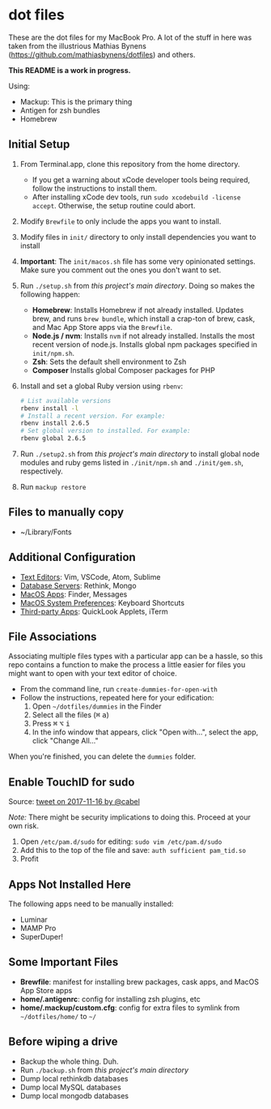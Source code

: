 # dot files

These are the dot files for my MacBook Pro. A lot of the stuff in here was
taken from the illustrious Mathias Bynens (https://github.com/mathiasbynens/dotfiles) and others.

**This README is a work in progress.**

Using:

* Mackup: This is the primary thing
* Antigen for zsh bundles
* Homebrew

## Initial Setup

1. From Terminal.app, clone this repository from the home directory.
    * If you get a warning about xCode developer tools being required, follow the instructions to install them.
    * After installing xCode dev tools, run `sudo xcodebuild -license accept`. Otherwise, the setup routine could abort.
2. Modify `Brewfile` to only include the apps you want to install.
3. Modify files in `init/` directory to only install dependencies you want to install
4. **Important**: The `init/macos.sh` file has some very opinionated settings. Make sure you comment out the ones you don't want to set.
5. Run `./setup.sh` from *this project's main directory*. Doing so makes the following happen:
    * **Homebrew**: Installs Homebrew if not already installed. Updates brew, and runs `brew bundle`, which install a crap-ton of brew, cask, and Mac App Store apps via the `Brewfile`.
    * **Node.js / nvm**: Installs `nvm` if not already installed. Installs the most recent version of node.js. Installs global npm packages specified in `init/npm.sh`.
    * **Zsh**: Sets the default shell environment to Zsh
    * **Composer** Installs global Composer packages for PHP
6. Install and set a global Ruby version using `rbenv`:

    ```bash
    # List available versions
    rbenv install -l
    # Install a recent version. For example:
    rbenv install 2.6.5
    # Set global version to installed. For example:
    rbenv global 2.6.5
    ```

7. Run `./setup2.sh` from *this project's main directory* to install global node modules and ruby gems listed in `./init/npm.sh` and `./init/gem.sh`, respectively.
8. Run `mackup restore`

## Files to manually copy

* ~/Library/Fonts

## Additional Configuration

* [Text Editors](docs/text-editors.md): Vim, VSCode, Atom, Sublime
* [Database Servers](docs/db.md): Rethink, Mongo
* [MacOS Apps](docs/apps-macos.md): Finder, Messages
* [MacOS System Preferences](docs/system-prefs.md): Keyboard Shortcuts
* [Third-party Apps](docs/apps-3rd-party.md): QuickLook Applets, iTerm

## File Associations

Associating multiple files types with a particular app can be a hassle, so this repo contains a function to make the process a little easier for files you might want to open with your text editor of choice.

* From the command line, run `create-dummies-for-open-with`
* Follow the instructions, repeated here for your edification:
  1. Open `~/dotfiles/dummies` in the Finder
  2. Select all the files (<kbd>⌘</kbd> <kbd>a</kbd>)
  3. Press <kbd>⌘</kbd> <kbd>⌥</kbd> <kbd>i</kbd>
  4. In the info window that appears, click "Open with…", select the app, click "Change All…"

When you're finished, you can delete the `dummies` folder.

## Enable TouchID for sudo

Source: [tweet on 2017-11-16 by @cabel](https://twitter.com/cabel/status/931292107372838912)

_Note:_ There might be security implications to doing this. Proceed at your own risk.

1. Open `/etc/pam.d/sudo` for editing: `sudo vim /etc/pam.d/sudo`
2. Add this to the top of the file and save: `auth sufficient pam_tid.so`
3. Profit

## Apps Not Installed Here

The following apps need to be manually installed:

* Luminar
* MAMP Pro
* SuperDuper!

## Some Important Files

* **Brewfile**: manifest for installing brew packages, cask apps, and MacOS App Store apps
* **home/.antigenrc**: config for installing zsh plugins, etc
* **home/.mackup/custom.cfg**: config for extra files to symlink from `~/dotfiles/home/` to `~/`


## Before wiping a drive

* Backup the whole thing. Duh.
* Run `./backup.sh` from _this project's main directory_
* Dump local rethinkdb databases
* Dump local MySQL databases
* Dump local mongodb databases
